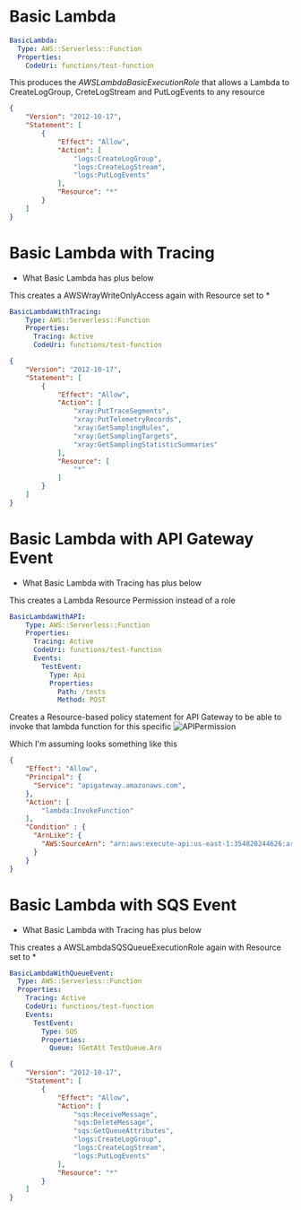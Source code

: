 # Basic Lambda

```yaml
BasicLambda:
  Type: AWS::Serverless::Function
  Properties:
    CodeUri: functions/test-function
```

This produces the *AWSLambdaBasicExecutionRole* that allows a Lambda to CreateLogGroup, CreteLogStream and PutLogEvents to any resource

```json
{
    "Version": "2012-10-17",
    "Statement": [
        {
            "Effect": "Allow",
            "Action": [
                "logs:CreateLogGroup",
                "logs:CreateLogStream",
                "logs:PutLogEvents"
            ],
            "Resource": "*"
        }
    ]
}
```

# Basic Lambda with Tracing
* What Basic Lambda has plus below

This creates a AWSWrayWriteOnlyAccess again with Resource set to *

```yaml
BasicLambdaWithTracing:
    Type: AWS::Serverless::Function
    Properties:
      Tracing: Active
      CodeUri: functions/test-function
```

```json
{
    "Version": "2012-10-17",
    "Statement": [
        {
            "Effect": "Allow",
            "Action": [
                "xray:PutTraceSegments",
                "xray:PutTelemetryRecords",
                "xray:GetSamplingRules",
                "xray:GetSamplingTargets",
                "xray:GetSamplingStatisticSummaries"
            ],
            "Resource": [
                "*"
            ]
        }
    ]
}
```

# Basic Lambda with API Gateway Event
* What Basic Lambda with Tracing has plus below

This creates a Lambda Resource Permission instead of a role

```yaml
BasicLambdaWithAPI:
    Type: AWS::Serverless::Function
    Properties:
      Tracing: Active
      CodeUri: functions/test-function
      Events:
        TestEvent:
          Type: Api
          Properties:
            Path: /tests
            Method: POST
```

Creates a Resource-based policy statement for API Gateway to be able to invoke that lambda function for this specific
![APIPermission](is-it-polp-simple-lambda-api-permissions.jpg)

Which I'm assuming looks something like this
```json
{
    "Effect": "Allow",
    "Principal": {
      "Service": "apigateway.amazonaws.com",
    },
    "Action": [
        "lambda:InvokeFunction"
    ],
    "Condition" : {
      "ArnLike": {
        "AWS:SourceArn": "arn:aws:execute-api:us-east-1:354828244626:ar4xtq6zy5/*/POST/tests"
      }
    }
}
```

# Basic Lambda with SQS Event
* What Basic Lambda with Tracing has plus below

This creates a AWSLambdaSQSQueueExecutionRole again with Resource set to *

```yaml
BasicLambdaWithQueueEvent:
  Type: AWS::Serverless::Function
  Properties:
    Tracing: Active
    CodeUri: functions/test-function
    Events:
      TestEvent:
        Type: SQS
        Properties:
          Queue: !GetAtt TestQueue.Arn
```

```json
{
    "Version": "2012-10-17",
    "Statement": [
        {
            "Effect": "Allow",
            "Action": [
                "sqs:ReceiveMessage",
                "sqs:DeleteMessage",
                "sqs:GetQueueAttributes",
                "logs:CreateLogGroup",
                "logs:CreateLogStream",
                "logs:PutLogEvents"
            ],
            "Resource": "*"
        }
    ]
}
```